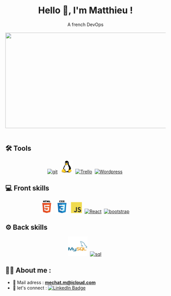 <div align="center">
  <h1 align="center">
      Hello 👋, I'm Matthieu !
  </h1>
  <span> A french DevOps </span>
  <br>
</div>

<br>

<div align="center">
  <img src="https://liveimages.algoworks.com/new-algoworks/wp-content/uploads/2022/08/30161708/DevOps-min-min.gif" width="600" height="300"/>
</div>

<br>

## 🛠️ Tools

<div align="center">
  <a href="https://git-scm.com/" target="_blank" rel="noreferrer"><img src="https://www.vectorlogo.zone/logos/git-scm/git-scm-icon.svg" alt="git" width="40" height="40"/></a>&nbsp;
  <a href="https://www.linux.org/" target="_blank" rel="noreferrer"> <img src="https://raw.githubusercontent.com/devicons/devicon/master/icons/linux/linux-original.svg" alt="linux" width="40" height="40"/></a>&nbsp;
  <a href="https://trello.com/fr" target="_blank" rel="noreferrer"> <img src="https://cdn.worldvectorlogo.com/logos/trello.svg" alt="Trello" width="40" height="40"/></a>&nbsp;
  <a href="https://fr.wordpress.org/" target="_blank" rel="noreferrer"> <img src="https://upload.wikimedia.org/wikipedia/commons/thumb/9/98/WordPress_blue_logo.svg/1024px-WordPress_blue_logo.svg.png" alt="Wordpress" width="40" height="40"/></a>&nbsp;

</div>

## 💻 Front skills

<div align="center">
  <a href="https://developer.mozilla.org/fr/docs/Web/HTML" target="_blank" rel="noreferrer"> <img src="https://raw.githubusercontent.com/devicons/devicon/master/icons/html5/html5-original-wordmark.svg" alt="html5" width="40" height="40"/></a>&nbsp;
  <a href="https://developer.mozilla.org/fr/docs/Web/CSS" target="_blank" rel="noreferrer"> <img src="https://raw.githubusercontent.com/devicons/devicon/master/icons/css3/css3-original-wordmark.svg" alt="css3" width="40" height="40"/></a>&nbsp;
  <a href="https://developer.mozilla.org/fr/docs/Web/JavaScript" target="_blank" rel="noreferrer"> <img src="https://raw.githubusercontent.com/devicons/devicon/master/icons/javascript/javascript-original.svg" alt="javascript" width="35" height="35"/></a>&nbsp;
  <a href="https://fr.legacy.reactjs.org/" target="_blank" rel="noreferrer"> <img src="https://upload.wikimedia.org/wikipedia/commons/thumb/a/a7/React-icon.svg/1150px-React-icon.svg.png" alt="React" width="40" height="35"/></a>&nbsp;
  <a href="https://getbootstrap.com/" target="_blank" rel="noreferrer"> <img src="https://upload.wikimedia.org/wikipedia/commons/thumb/b/b2/Bootstrap_logo.svg/800px-Bootstrap_logo.svg.png" alt="bootstrap" width="40" height="35"/></a>&nbsp;
</div>

## ⚙️ Back skills

<div align="center">
  <a href="https://www.mysql.com/" target="_blank" rel="noreferrer"> <img src="https://raw.githubusercontent.com/devicons/devicon/master/icons/mysql/mysql-original-wordmark.svg" alt="mysql" width="60" height="60"/></a>&nbsp;
  <a href="https://sql.sh/" target="_blank" rel="noreferrer"> <img src="https://cms-informatic.com/wp-content/uploads/2020/01/logo-sql.png" alt="sql" width="70" height="40"/></a>&nbsp;
</div>


## 👨‍💻 About me :

- 📧 Mail adress : **<mechat.m@icloud.com>**
- 🤝 let's connect : <a href="https://fr.linkedin.com/in/matthieu-mechat" target="_blank"><img src="https://img.shields.io/badge/LinkedIn-blue?style=for-the-badge&logo=linkedin&logoColor=white" alt="LinkedIn Badge"/></a>
